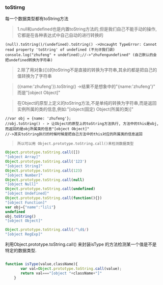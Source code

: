 ### toStirng

每一个数据类型都有toString方法
 > 1.null和undefined也是内置toString方法的,但是我们自己不能手动的操作,它都是在各种表达式中自己自动的进行转换的
  
    (null).toString()/(undefined).toString() ->Uncaught TypeError: Cannot read property 'toString' of undefined (不允许我们调)
    console.log("zhufeng" + undefined);//->"zhufengundefined" (自己默认的会把undefined转换为字符串)

 >  2.除了用对象({})的toString不是直接的转换为字符串,其余的都是把自己的值转换为了字符串

 >({name:'zhufeng'}).toString() ->结果不是想象中的"{name:'zhufeng'}" 而是"[object Object]"

 > 在Object的原型上定义的toString方法,不是单纯的转换为字符串,而是返回实例所属的类的信息,例如:"[object(固定) Object(所属的类)]"

    //var obj = {name: 'zhufeng'};
    //obj.toString() - > 让Object的原型上的toString方法执行, 方法中的this是obj, 而返回的是obj所属类的信息"[object Object]"
    //->其实toString执行的时候时候是把自己方法中的this对应的所属类的信息返回

> `所以可以用 Object.prototype.toString.call()来检测数据类型`

```javascript
Object.prototype.toString.call([])
"[object Array]"
Object.prototype.toString.call('123')
"[object String]"
Object.prototype.toString.call(123)
"[object Number]"
Object.prototype.toString.call(null)
"[object Null]"
Object.prototype.toString.call(undefined)
"[object Undefined]"
Object.prototype.toString.call(function(){})
"[object Function]"
var obj={"name":"lili"}
undefined
obj.toString()
"[object Object]"

Object.prototype.toString.call(/^\d$/)
"[object RegExp]"

```

利用Object.prototype.toString.call() 来封装isType 的方法检测某一个值是不是特定的数据类型.


```javascript

function isType(value,className){
       var val=Object.prototype.toString.call(value);
       return val==="[object "+className+"]"
    }

```